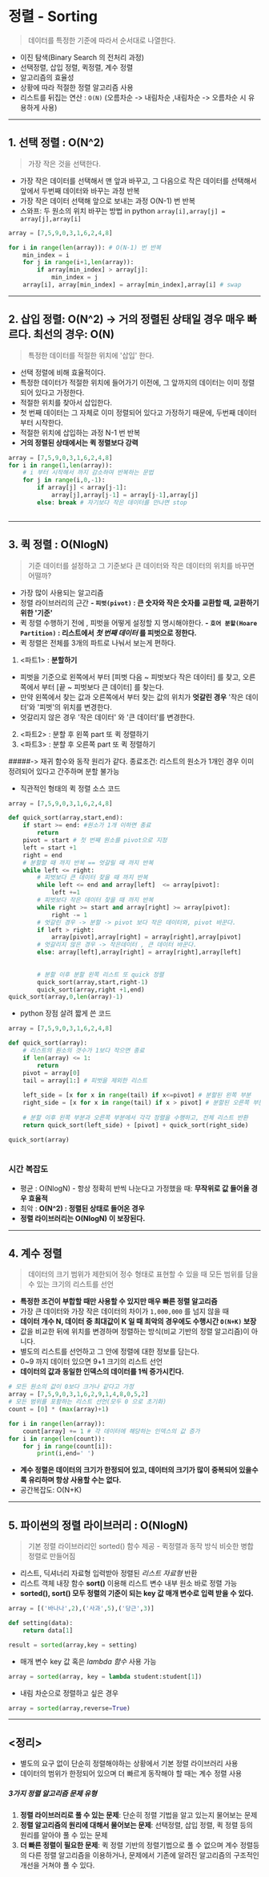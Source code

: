 # 정렬 - Sorting
> 데이터를 특정한 기준에 따라서 순서대로 나열한다.
- 이진 탐색(Binary Search 의 전처리 과정)
- 선택정렬, 삽입 정렬, 퀵정렬, 계수 정렬
- 알고리즘의 효율성
- 상황에 따라 적절한 정렬 알고리즘 사용
- 리스트를 뒤집는 연산 : `O(N)` (오름차순 -> 내림차순 ,내림차순 -> 오름차순 시 유용하게 사용)
---
## 1. 선택 정렬 : O(N^2)
> 가장 작은 것을 선택한다.
- 가장 작은 데이터를 선택해서 맨 앞과 바꾸고, 그 다음으로 작은 데이터를 선택해서 앞에서 두번째 데이터와 바꾸는 과정 반복
- 가장 작은 데이터 선택해 앞으로 보내는 과정 O(N-1) 번 반복
- 스와프: 두 원소의 위치 바꾸는 방법 in python `array[i],array[j] = array[j],array[i]`
```python
array = [7,5,9,0,3,1,6,2,4,8]

for i in range(len(array)): # O(N-1) 번 반복
    min_index = i
    for j in range(i+1,len(array)):
        if array[min_index] > array[j]:
            min_index = j
    array[i], array[min_index] = array[min_index],array[i] # swap
```
---
## 2.  삽입 정렬: O(N^2) -> 거의 정렬된 상태일 경우 매우 빠르다. 최선의 경우: O(N)
> 특정한 데이터를 적절한 위치에 '삽입' 한다.
- 선택 정렬에 비해 효율적이다.
- 특정한 데이터가 적절한 위치에 들어가기 이전에, 그 앞까지의 데이터는 이미 정렬되어 있다고 가정한다.
- 적절한 위치를 찾아서 삽입한다.
- 첫 번째 데이터는 그 자체로 이미 정렬되어 있다고 가정하기 때문에, 두번째 데이터부터 시작한다.
- 적절한 위치에 삽입하는 과정 N-1 번 반복
- __거의 정렬된 상태에서는 퀵 정렬보다 강력__
```python
array = [7,5,9,0,3,1,6,2,4,8]
for i in range(1,len(array)):
    # i 부터 시작해서 까지 감소하여 반복하는 문법
    for j in range(i,0,-1):
        if array[j] < array[j-1]:
            array[j],array[j-1] = array[j-1],array[j]
        else: break # 자기보다 작은 데이터를 만나면 stop
    
```
---
## 3. 퀵 정렬 : O(NlogN)
> 기준 데이터를 설정하고 그 기준보다 큰 데이터와 작은 데이터의 위치를 바꾸면 어떨까?
- 가장 많이 사용되는 알고리즘
- 정렬 라이브러리의 근간 
__- `피벗(pivot)` : 큰 숫자와 작은 숫자를 교환할 때, 교환하기 위한 '기준'__
- 퀵 정렬 수행하기 전에 , 피벗을 어떻게 설정할 지 명시해야한다.
__- `호어 분할(Hoare Partition)` : 리스트에서 _첫 번째 데이터_ 를 피벗으로 정한다.__
- 퀵 정렬은 전체를 3개의 파트로 나눠서 보는게 편하다.

1. <파트1> : __분할하기__
- 피벗을 기준으로 왼쪽에서 부터 [피벗 다음 ~ 피벗보다 작은 데이터] 를 찾고, 오른쪽에서 부터 [끝 ~ 피벗보다 큰 데이터] 를 찾는다. 
- 만약 왼쪽에서 찾는 값과 오른쪽에서 부터 찾는 값의 위치가 __엇갈린 경우__ '작은 데이터'와 '피벗'의 위치를 변경한다.
- 엇갈리지 않은 경우 '작은 데이터' 와 '큰 데이터'를 변경한다.
2. <파트2> : 분할 후 왼쪽 part 또 퀵 정렬하기
3. <파트3> : 분할 후 오른쪽 part  또 퀵 정렬하기

#####-> 재귀 함수와 동작 원리가 같다. 종료조건: 리스트의 원소가 1개인 경우 이미 정려되어 있다고 간주하며 분할 불가능
- 직관적인 형태의 퀵 정렬 소스 코드
```python
array = [7,5,9,0,3,1,6,2,4,8]

def quick_sort(array,start,end):
    if start >= end: #원소가 1개 이하면 종료
        return
    pivot = start # 첫 번째 원소를 pivot으로 지정
    left = start +1 
    right = end
    # 분할할 때 까지 반복 == 엇갈릴 때 까지 반복
    while left <= right:
        # 피벗보다 큰 데이터 찾을 때 까지 반복
        while left <= end and array[left]  <= array[pivot]:
            left +=1
        # 피벗보다 작은 데이터 찾을 때 까지 반복
        while right >= start and array[right] >= array[pivot]:
            right -= 1
        # 엇갈린 경우 -> 분할 -> pivot 보다 작은 데이터와, pivot 바꾼다. 
        if left > right:
            array[pivot],array[right] = array[right],array[pivot]
        # 엇갈리지 않은 경우 -> 작은데이터 , 큰 데이터 바꾼다.
        else: array[left],array[right] = array[right],array[left]
        
    
        # 분할 이후 분할 왼쪽 리스트 또 quick 정렬
        quick_sort(array,start,right-1)
        quick_sort(array,right +1,end)
quick_sort(array,0,len(array)-1)
```

- python 장점 살려 짧게 쓴 코드
```python
array = [7,5,9,0,3,1,6,2,4,8]

def quick_sort(array):
    # 리스트의 원소의 갯수가 1보다 작으면 종료
    if len(array) <= 1:
        return
    pivot = array[0]
    tail = array[1:] # 피벗을 제외한 리스트
    
    left_side = [x for x in range(tail) if x<=pivot] # 분할된 왼쪽 부분
    right_side = [x for x in range(tail) if x > pivot] # 분할된 오른쪽 부분
    
    # 분할 이후 왼쪽 부분과 오른쪽 부분에서 각각 정렬을 수행하고, 전체 리스트 반환
    return quick_sort(left_side) + [pivot] + quick_sort(right_side)

quick_sort(array)
    
```
### 시간 복잡도
- 평균 : O(NlogN) - 항상 정확히 반씩 나눈다고 가정했을 때: __무작위로 값 들어올 경우 효율적__
- 최악 : __O(N^2) : 정렬된 상태로 들어온 경우__
- __정렬 라이브러리는 O(NlogN) 이 보장된다.__

---
## 4. 계수 정렬
> 데이터의 크기 범위가 제한되어 정수 형태로 표현할 수 있을 때
> 모든 범위를 담을 수 있는 크기의 리스트를 선언
- __특정한 조건이 부합할 때만 사용할 수 있지만 매우 빠른 정렬 알고리즘__
- 가장 큰 데이터와 가장 작은 데이터의 차이가 `1,000,000` 를 넘지 않을 때
- __데이터 개수 N, 데이터 중 최대값이 K 일 때 최악의 경우에도 수행시간 `O(N+K)` 보장__
- 값을 비교한 뒤에 위치를 변경하며 정렬하는 방식(비교 기반의 정렬 알고리즘)이 아니다.
- 별도의 리스트를 선언하고 그 안에 정렬에 대한 정보를 담는다.
- 0~9 까지 데이터 있으면 9+1 크기의 리스트 선언
- __데이터의 값과 동일한 인덱스의 데이터를 1씩 증가시킨다.__
```python
# 모든 원소의 값이 0보다 크거나 같다고 가정
array = [7,5,9,0,3,1,6,2,9,1,4,8,0,5,2]
# 모든 범위를 포함하는 리스트 선언(모두 0 으로 초기화)
count = [0] * (max(array)+1)

for i in range(len(array)):
    count[array] += 1 # 각 데이터에 해당하는 인덱스의 값 증가
for i in range(len(count)):
    for j in range(count[i]):
        print(i,end=' ')
```
- __계수 정렬은 데이터의 크기가 한정되어 있고, 데이터의 크기가 많이 중복되어 있을수록 유리하며 항상 사용할 수는 없다.__
- 공간복잡도: O(N+K)
---
## 5. 파이썬의 정렬 라이브러리 : O(NlogN)
> 기본 정렬 라이브러리인 sorted() 함수 제공 - 퀵정렬과 동작 방식 비슷한 병합 정렬로 만들어짐 
- 리스트, 딕셔너리 자료형 입력받아 정렬된 _리스트 자료형_ 반환
- 리스트 객체 내장 함수 __sort()__  이용해 리스트 변수 내부 원소 바로 정렬 가능
- __sorted(), sort() 모두 정렬의 기준이 되는 key 값 매개 변수로 입력 받을 수 있다.__
```python
array = [('바나나',2),('사과',5),('당근',3)]

def setting(data):
    return data[1]

result = sorted(array,key = setting)
```
- 매개 변수 key 값 혹은 _lambda 함수_ 사용 가능
```python
array = sorted(array, key = lambda student:student[1])
```
- 내림 차순으로 정렬하고 싶은 경우 
```python
array = sorted(array,reverse=True)
```
---
## <정리>
- 별도의 요구 없이 단순히 정렬해야하는 상황에서 기본 정렬 라이브러리 사용
- 데이터의 범위가 한정되어 있으며 더 빠르게 동작해야 할 때는 계수 정렬 사용

##### 3가지 정렬 알고리즘 문제 유형
1. __정렬 라이브러리로 풀 수 있는 문제__: 단순히 정렬 기법을 알고 있는지 물어보는 문제
2. __정렬 알고리즘의 원리에 대해서 물어보는 문제__: 선택정렬, 삽입 정렬, 퀵 정렬 등의 원리를 알아야 풀 수 있는 문제
3. __더 빠른 정렬이 필요한 문제__: 퀵 정렬 기반의 정렬기법으로 풀 수 없으며 계수 정렬등의 다른 정렬 알고리즘을 이용하거나,
   문제에서 기존에 알려진 알고리즘의 구조적인 개선을 거쳐야 풀 수 있다.